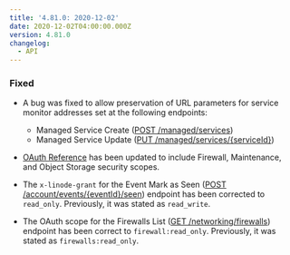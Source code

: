 ```yaml
---
title: '4.81.0: 2020-12-02'
date: 2020-12-02T04:00:00.000Z
version: 4.81.0
changelog:
  - API
---
```


### Fixed

- A bug was fixed to allow preservation of URL parameters for service monitor addresses set at the following endpoints:

  - Managed Service Create ([POST /managed/services](https://www.linode.com/docs/api/managed/#managed-service-create))
  - Managed Service Update ([PUT /managed/services/{serviceId}](https://www.linode.com/docs/api/managed/#managed-service-update))

- [OAuth Reference](https://www.linode.com/docs/api/#oauth-reference) has been updated to include Firewall, Maintenance, and Object Storage security scopes.

- The `x-linode-grant` for the Event Mark as Seen ([POST /account/events/{eventId}/seen](https://www.linode.com/docs/api/account/#event-mark-as-seen)) endpoint has been corrected to `read_only`. Previously, it was stated as `read_write`.

- The OAuth scope for the Firewalls List ([GET /networking/firewalls](https://www.linode.com/docs/api/networking/#firewalls-list)) endpoint has been correct to `firewall:read_only`. Previously, it was stated as `firewalls:read_only`.
